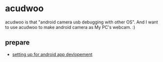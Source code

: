 # acudwoo

acudwoo is that "android camera usb debugging with other OS". And I want to use acudwoo to make android camera as My PC's webcam. :)

## prepare

* [setting up for android app devlopement](https://github.com/hong539/setup_dev_environment/tree/main/android)
